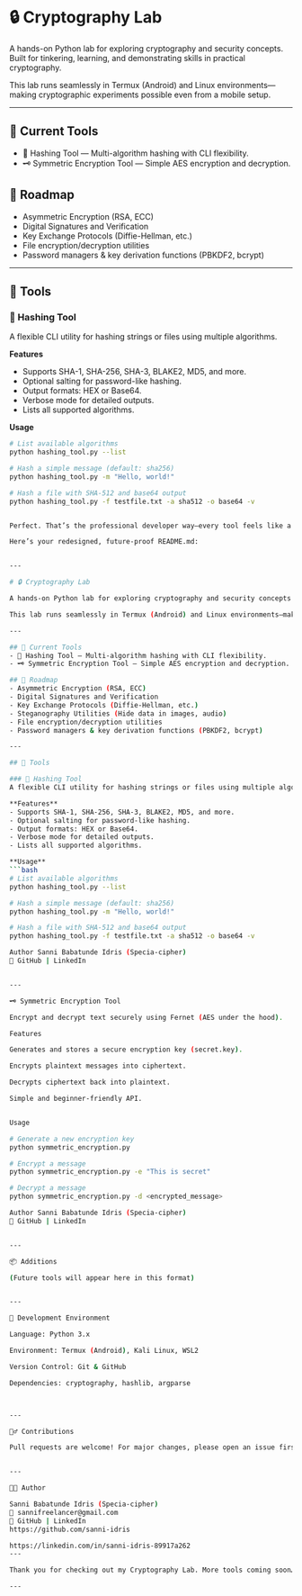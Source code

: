 # 🔒 Cryptography Lab

A hands-on Python lab for exploring cryptography and security concepts. Built for tinkering, learning, and demonstrating skills in practical cryptography.  

This lab runs seamlessly in Termux (Android) and Linux environments—making cryptographic experiments possible even from a mobile setup.  

---

## 🚀 Current Tools
- 🔐 Hashing Tool — Multi-algorithm hashing with CLI flexibility.
- 🗝 Symmetric Encryption Tool — Simple AES encryption and decryption.

## 📡 Roadmap
- Asymmetric Encryption (RSA, ECC)
- Digital Signatures and Verification
- Key Exchange Protocols (Diffie-Hellman, etc.)
- File encryption/decryption utilities
- Password managers & key derivation functions (PBKDF2, bcrypt)

---

## 📂 Tools

### 🔐 Hashing Tool
A flexible CLI utility for hashing strings or files using multiple algorithms.

**Features**
- Supports SHA-1, SHA-256, SHA-3, BLAKE2, MD5, and more.
- Optional salting for password-like hashing.
- Output formats: HEX or Base64.
- Verbose mode for detailed outputs.
- Lists all supported algorithms.

**Usage**
```bash
# List available algorithms
python hashing_tool.py --list

# Hash a simple message (default: sha256)
python hashing_tool.py -m "Hello, world!"

# Hash a file with SHA-512 and base64 output
python hashing_tool.py -f testfile.txt -a sha512 -o base64 -v


Perfect. That’s the professional developer way—every tool feels like a mini-project with its own little “signature block” at the end.

Here’s your redesigned, future-proof README.md:


---

# 🔒 Cryptography Lab

A hands-on Python lab for exploring cryptography and security concepts. Built for tinkering, learning, and demonstrating skills in practical cryptography.  

This lab runs seamlessly in Termux (Android) and Linux environments—making cryptographic experiments possible even from a mobile setup.  

---

## 🚀 Current Tools
- 🔐 Hashing Tool — Multi-algorithm hashing with CLI flexibility.
- 🗝 Symmetric Encryption Tool — Simple AES encryption and decryption.

## 📡 Roadmap
- Asymmetric Encryption (RSA, ECC)
- Digital Signatures and Verification
- Key Exchange Protocols (Diffie-Hellman, etc.)
- Steganography Utilities (Hide data in images, audio)
- File encryption/decryption utilities
- Password managers & key derivation functions (PBKDF2, bcrypt)

---

## 📂 Tools

### 🔐 Hashing Tool
A flexible CLI utility for hashing strings or files using multiple algorithms.

**Features**
- Supports SHA-1, SHA-256, SHA-3, BLAKE2, MD5, and more.
- Optional salting for password-like hashing.
- Output formats: HEX or Base64.
- Verbose mode for detailed outputs.
- Lists all supported algorithms.

**Usage**
```bash
# List available algorithms
python hashing_tool.py --list

# Hash a simple message (default: sha256)
python hashing_tool.py -m "Hello, world!"

# Hash a file with SHA-512 and base64 output
python hashing_tool.py -f testfile.txt -a sha512 -o base64 -v

Author Sanni Babatunde Idris (Specia-cipher)
🔗 GitHub | LinkedIn


---

🗝 Symmetric Encryption Tool

Encrypt and decrypt text securely using Fernet (AES under the hood).

Features

Generates and stores a secure encryption key (secret.key).

Encrypts plaintext messages into ciphertext.

Decrypts ciphertext back into plaintext.

Simple and beginner-friendly API.


Usage

# Generate a new encryption key
python symmetric_encryption.py

# Encrypt a message
python symmetric_encryption.py -e "This is secret"

# Decrypt a message
python symmetric_encryption.py -d <encrypted_message>

Author Sanni Babatunde Idris (Specia-cipher)
🔗 GitHub | LinkedIn


---

📦 Additions

(Future tools will appear here in this format)


---

📝 Development Environment

Language: Python 3.x

Environment: Termux (Android), Kali Linux, WSL2

Version Control: Git & GitHub

Dependencies: cryptography, hashlib, argparse



---

🙋‍♂️ Contributions

Pull requests are welcome! For major changes, please open an issue first to discuss what you would like to change.


---

👨‍💻 Author

Sanni Babatunde Idris (Specia-cipher)
📧 sannifreelancer@gmail.com
🔗 GitHub | LinkedIn
https://github.com/sanni-idris

https://linkedin.com/in/sanni-idris-89917a262
---

Thank you for checking out my Cryptography Lab. More tools coming soon… 🚀

---
